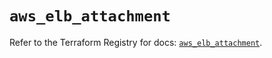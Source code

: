 # `aws_elb_attachment`

Refer to the Terraform Registry for docs: [`aws_elb_attachment`](https://registry.terraform.io/providers/hashicorp/aws/4.67.0/docs/resources/elb_attachment).
